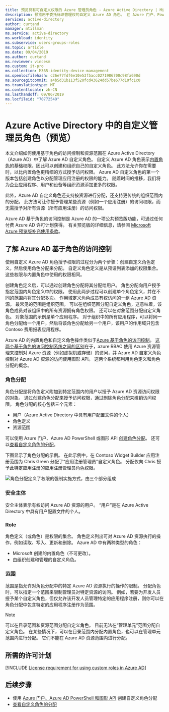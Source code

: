 ```yaml
---
title: 预览具有可自定义权限的 Azure 管理员角色 - Azure Active Directory | Microsoft Docs
description: 预览用于委托标识管理权的自定义 Azure AD 角色。 在 Azure 门户、PowerShell 或图形 API 中管理 Azure 角色。
services: active-directory
author: curtand
manager: mtillman
ms.service: active-directory
ms.workload: identity
ms.subservice: users-groups-roles
ms.topic: article
ms.date: 09/04/2019
ms.author: curtand
ms.reviewer: vincesm
ms.custom: it-pro
ms.collection: M365-identity-device-management
ms.openlocfilehash: c26e77fdf6e10e53f5acc0271986700c98fa690d
ms.sourcegitcommit: a4b5d31b113f520fcd43624dd57be677d10fc1c0
ms.translationtype: MT
ms.contentlocale: zh-CN
ms.lasthandoff: 09/06/2019
ms.locfileid: "70772549"
---
```

# <a name="custom-administrator-roles-in-azure-active-directory-preview"></a>Azure Active Directory 中的自定义管理员角色（预览）

本文介绍如何使用基于角色的访问控制和资源范围在 Azure Active Directory （Azure AD）中了解 Azure AD 自定义角色。 自定义 Azure AD 角色表示[内置角色](directory-assign-admin-roles.md)的基础权限，因此可以创建和组织自己的自定义角色。 此方法允许你在需要时，以比内置角色更精细的方式授予访问权限。 Azure AD 自定义角色的第一个版本包括创建角色以分配管理应用注册的权限的能力。 随着时间的推移，我们将为企业应用程序、用户和设备等组织资源添加更多的权限。  

此外，Azure AD 自定义角色还支持按资源进行分配，还支持更传统的组织范围内的分配。 此方法可让你授予管理某些资源（例如一个应用注册）的访问权限，而无需授予对所有资源（所有应用注册）的访问权限。

Azure AD 基于角色的访问控制是 Azure AD 的一项公共预览版功能，可通过任何付费 Azure AD 许可计划获得。 有关预览版的详细信息，请参阅 [Microsoft Azure 预览版补充使用条款](https://azure.microsoft.com/support/legal/preview-supplemental-terms/)。

## <a name="understand-azure-ad-role-based-access-control"></a>了解 Azure AD 基于角色的访问控制

使用自定义 Azure AD 角色授予权限的过程分为两个步骤：创建自定义角色定义，然后使用角色分配来分配。 自定义角色定义是从预设列表添加的权限集合。 这些权限与内置角色中使用的权限相同。  

创建角色定义后，可以通过创建角色分配将其分配给用户。 角色分配向用户授予指定范围内角色定义中的权限。 使用此两步过程可以创建单个角色定义，并在不同的范围内将其分配多次。 作用域定义角色成员有权访问的一组 Azure AD 资源。 最常见的范围是组织范围。 可以在组织范围分配自定义角色，这意味着，该角色成员对该组织中的所有资源拥有角色权限。 还可以在对象范围分配自定义角色。 对象范围的示例是单个应用程序。 对于组织中的所有应用程序，可以将同一角色分配给一个用户，然后将该角色分配给另一个用户，该用户的作用域只包含 Contoso 费用报表应用程序。  

Azure AD 的内置角色和自定义角色操作类似于[Azure 基于角色的访问控制](../../role-based-access-control/overview.md)。 [这两个基于角色的访问控制系统之间的区别](../../role-based-access-control/rbac-and-directory-admin-roles.md)在于，azure RBAC 使用 Azure 资源管理来控制对 Azure 资源（例如虚拟机或存储）的访问，并 Azure AD 自定义角色控制对 Azure AD 资源的访问使用图形 API。 这两个系统都利用角色定义和角色分配的概念。

### <a name="role-assignments"></a>角色分配

角色分配是将角色定义附加到特定范围内的用户以授予 Azure AD 资源访问权限的对象。 通过创建角色分配来授予访问权限，通过删除角色分配来撤销访问权限。 角色分配的核心包括三个元素：

- 用户（Azure Active Directory 中具有用户配置文件的个人）
- 角色定义
- 资源范围

可以使用 Azure 门户、Azure AD PowerShell 或图形 API [创建角色分配](roles-create-custom.md)。 还可以[查看自定义角色的分配](roles-view-assignments.md#view-the-assignments-of-a-role)。

下图显示了角色分配的示例。 在此示例中，在 Contoso Widget Builder 应用注册范围为 Chris Green 分配了“应用注册管理员”自定义角色。 分配仅向 Chris 授予此特定应用注册的应用注册管理员角色权限。

![角色分配定义了权限的强制实施方式，由三个部分组成](./media/roles-custom-overview/rbac-overview.png)

### <a name="security-principal"></a>安全主体

安全主体表示有权访问 Azure AD 资源的用户。 “用户”是在 Azure Active Directory 中具有用户配置文件的个人。

### <a name="role"></a>Role

角色定义（或角色）是权限的集合。 角色定义列出可对 Azure AD 资源执行的操作，例如读取、写入、更新和删除。 Azure AD 中有两种类型的角色：

- Microsoft 创建的内置角色（不可更改）。
- 由组织创建和管理的自定义角色。

### <a name="scope"></a>范围

范围是指允许对角色分配中的特定 Azure AD 资源执行的操作的限制。 分配角色时，可以指定一个范围来限制管理员对特定资源的访问。 例如，若要为开发人员授予某个自定义角色，但仅允许该开发人员管理特定的应用程序注册，则你可以在角色分配中包含特定的应用程序注册作为范围。

  > [!Note]
  > 可以在目录范围和资源范围分配自定义角色。 目前无法在“管理单元”范围分配自定义角色。
  > 在某些情况下，可以在目录范围内分配内置角色，也可以在管理单元范围内进行分配。 它们不能在 Azure AD 资源范围内进行分配。

## <a name="required-license-plan"></a>所需的许可计划

[!INCLUDE [License requirement for using custom roles in Azure AD](../../../includes/active-directory-p1-license.md)]

## <a name="next-steps"></a>后续步骤

- 使用 [Azure 门户、Azure AD PowerShell 和图形 API](roles-create-custom.md) 创建自定义角色分配
- [查看自定义角色的分配](roles-view-assignments.md#view-assignments-of-single-application-scope)
